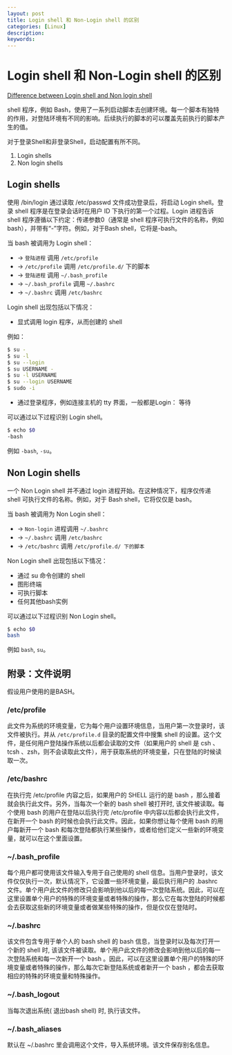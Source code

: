 ```yaml
---
layout: post
title: Login shell 和 Non-Login shell 的区别
categories: [Linux]
description:
keywords: 
---
```


# Login shell 和 Non-Login shell 的区别

[Difference between Login shell and Non login shell](http://howtolamp.com/articles/difference-between-login-and-non-login-shell#login)

shell 程序，例如 Bash，使用了一系列启动脚本去创建环境。每一个脚本有独特的作用，对登陆环境有不同的影响。后续执行的脚本的可以覆盖先前执行的脚本产生的值。

对于登录Shell和非登录Shell，启动配置有所不同。

1. Login shells
2. Non login shells

## Login shells

使用 /bin/login 通过读取 /etc/passwd 文件成功登录后，将启动 Login shell。登录 shell 程序是在登录会话时在用户 ID 下执行的第一个过程。Login 进程告诉 shell 程序遵循以下约定：传递参数0（通常是 shell 程序可执行文件的名称，例如 bash），并带有“-”字符。例如，对于Bash shell，它将是-bash。

当 bash 被调用为 Login shell：

- -> `登陆进程` 调用 `/etc/profile`
- -> `/etc/profile` 调用 `/etc/profile.d/` 下的脚本
- -> `登陆进程` 调用 `~/.bash_profile`
- -> `~/.bash_profile` 调用 `~/.bashrc`
- -> `~/.bashrc` 调用 `/etc/bashrc`

Login shell 出现包括以下情况：

- 显式调用 login 程序，从而创建的 shell

例如：

```sh
$ su - 
$ su -l 
$ su --login 
$ su USERNAME - 
$ su -l USERNAME 
$ su --login USERNAME 
$ sudo -i
```

- 通过登录程序，例如连接主机的 tty 界面，一般都是Login： 等待

可以通过以下过程识别 Login shell。

```sh
$ echo $0
-bash
```

例如 `-bash`, `-su`。


## Non Login shells

一个 Non Login shell 并不通过 login 进程开始。在这种情况下，程序仅传递 shell 可执行文件的名称。例如，对于 Bash shell，它将仅仅是 bash。

当 bash 被调用为 Non Login shell：

- -> `Non-login` 进程调用 `~/.bashrc`
- -> `~/.bashrc` 调用 `/etc/bashrc`
- -> `/etc/bashrc` 调用 `/etc/profile.d/ 下的脚本`

Non Login shell 出现包括以下情况：

- 通过 su 命令创建的 shell
- 图形终端
- 可执行脚本
- 任何其他bash实例

可以通过以下过程识别 Non Login shell。

```sh
$ echo $0
bash
```

例如 `bash`, `su`。

## 附录：文件说明

假设用户使用的是BASH。

### /etc/profile

此文件为系统的环境变量，它为每个用户设置环境信息，当用户第一次登录时，该文件被执行。并从 `/etc/profile.d` 目录的配置文件中搜集 shell 的设置。这个文件，是任何用户登陆操作系统以后都会读取的文件（如果用户的 shell 是 csh 、tcsh 、zsh，则不会读取此文件），用于获取系统的环境变量，只在登陆的时候读取一次。

### /etc/bashrc

在执行完 /etc/profile 内容之后，如果用户的 SHELL 运行的是 bash ，那么接着就会执行此文件。另外，当每次一个新的 bash shell 被打开时, 该文件被读取。每个使用 bash 的用户在登陆以后执行完 /etc/profile 中内容以后都会执行此文件，在新开一个 bash 的时候也会执行此文件。因此，如果你想让每个使用 bash 的用户每新开一个 bash 和每次登陆都执行某些操作，或者给他们定义一些新的环境变量，就可以在这个里面设置。

### ~/.bash_profile

每个用户都可使用该文件输入专用于自己使用的 shell 信息。当用户登录时，该文件仅仅执行一次，默认情况下，它设置一些环境变量，最后执行用户的 .bashrc 文件。单个用户此文件的修改只会影响到他以后的每一次登陆系统。因此，可以在这里设置单个用户的特殊的环境变量或者特殊的操作，那么它在每次登陆的时候都会去获取这些新的环境变量或者做某些特殊的操作，但是仅仅在登陆时。

### ~/.bashrc

该文件包含专用于单个人的 bash shell 的 bash 信息，当登录时以及每次打开一个新的 shell 时, 该该文件被读取。单个用户此文件的修改会影响到他以后的每一次登陆系统和每一次新开一个 bash 。因此，可以在这里设置单个用户的特殊的环境变量或者特殊的操作，那么每次它新登陆系统或者新开一个 bash ，都会去获取相应的特殊的环境变量和特殊操作。

### ~/.bash_logout

当每次退出系统( 退出bash shell) 时, 执行该文件。

### ~/.bash_aliases

默认在 ~/.bashrc 里会调用这个文件，导入系统环境。该文件保存别名信息。
